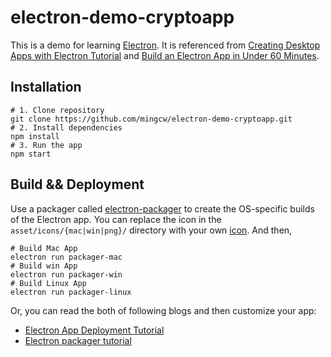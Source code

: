 # electron-demo-cryptoapp

This is a demo for learning [Electron](https://electronjs.org/). It is referenced from [Creating Desktop Apps with Electron Tutorial](https://coursetro.com/courses/22/Creating-Desktop-Apps-with-Electron-Tutorial) and [Build an Electron App in Under 60 Minutes](https://www.youtube.com/watch?v=kN1Czs0m1SU).

## Installation
```
# 1. Clone repository
git clone https://github.com/mingcw/electron-demo-cryptoapp.git
# 2. Install dependencies
npm install
# 3. Run the app
npm start
```

## Build && Deployment
Use a packager called [electron-packager](https://github.com/electron/electron-packager) to create the OS-specific builds of the Electron app. 
You can replace the icon in the `asset/icons/{mac|win|png}/` directory with your own [icon](http://www.iconarchive.com/). And then, 
```
# Build Mac App
electron run packager-mac
# Build win App
electron run packager-win
# Build Linux App
electron run packager-linux
```
Or, you can read the both of following blogs and then customize your app: 
- [Electron App Deployment Tutorial](https://coursetro.com/posts/code/124/Electron-App-Deployment-Tutorial)
- [Electron packager tutorial](https://www.christianengvall.se/electron-packager-tutorial/)
